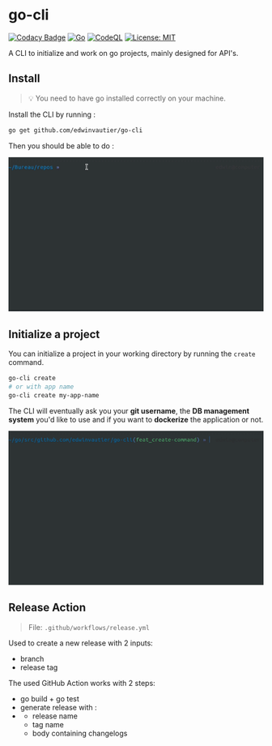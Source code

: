 # go-cli

[![Codacy Badge](https://api.codacy.com/project/badge/Grade/9a71350a5de64095a7f175170fc81137)](https://app.codacy.com/gh/edwinvautier/go-cli?utm_source=github.com&utm_medium=referral&utm_content=edwinvautier/go-cli&utm_campaign=Badge_Grade_Settings)
[![Go](https://github.com/edwinvautier/go-cli/actions/workflows/go.yml/badge.svg)](https://github.com/edwinvautier/go-cli/actions/workflows/go.yml)
[![CodeQL](https://github.com/edwinvautier/go-cli/actions/workflows/codeql-analysis.yml/badge.svg)](https://github.com/edwinvautier/go-cli/actions/workflows/codeql-analysis.yml)
[![License: MIT](https://img.shields.io/badge/License-MIT-yellow.svg)](https://opensource.org/licenses/MIT)

A CLI to initialize and work on go projects, mainly designed for API's.

## Install

>💡 You need to have go installed correctly on your machine.

Install the CLI by running :

```sh
go get github.com/edwinvautier/go-cli
```

Then you should be able to do :

![run go-cli in shell](assets/go-cli.gif)

## Initialize a project

You can initialize a project in your working directory by running the `create` command.

```sh
go-cli create
# or with app name
go-cli create my-app-name
```

The CLI will eventually ask you your **git username**, the **DB management system** you'd like to use and if you want to **dockerize** the application or not.

![run go-cli in shell](assets/go-cli-create.gif)

## Release Action

> File: `.github/workflows/release.yml`

Used to create a new release with 2 inputs:

- branch
- release tag

The used GitHub Action works with 2 steps:

- go build + go test
- generate release with :
- 
  - release name
  - tag name
  - body containing changelogs